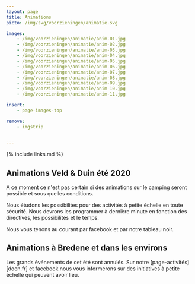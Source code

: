 ```yaml
---
layout: page
title: Animations
picto: /img/svg/voorzieningen/animatie.svg

images:
    - /img/voorzieningen/animatie/anim-01.jpg
    - /img/voorzieningen/animatie/anim-02.jpg
    - /img/voorzieningen/animatie/anim-03.jpg
    - /img/voorzieningen/animatie/anim-04.jpg
    - /img/voorzieningen/animatie/anim-05.jpg
    - /img/voorzieningen/animatie/anim-06.jpg
    - /img/voorzieningen/animatie/anim-07.jpg
    - /img/voorzieningen/animatie/anim-08.jpg
    - /img/voorzieningen/animatie/anim-09.jpg
    - /img/voorzieningen/animatie/anim-10.jpg
    - /img/voorzieningen/animatie/anim-11.jpg

insert:
    - page-images-top

remove:
    - imgstrip
    

---
```

{% include links.md %}

## Animations Veld & Duin été 2020

A ce moment ce n'est pas certain si des animations sur le camping seront possible et sous quelles conditions. 

Nous étudons les possibilites pour des activités à petite échelle en toute sécurité. Nous devrons les programmer à dernière minute en fonction des directives, les possibilités et le temps. 

Nous vous tenons au courant par facebook et par notre tableau noir. 


## Animations à Bredene et dans les environs

Les grands événements de cet été sont annulés. Sur notre [page-activités][doen.fr] et facebook nous vous informerons sur des initiatives à petite échelle qui peuvent avoir lieu. 
